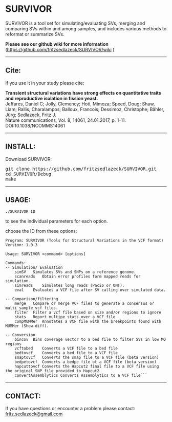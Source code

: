# SURVIVOR
SURVIVOR is a tool set for simulating/evaluating SVs, merging and comparing SVs within and among samples, and includes various methods to reformat or summarize SVs.

**Please see our github wiki for more information** (https://github.com/fritzsedlazeck/SURVIVOR/wiki ) 
**************************************
## Cite:

If you use it in your study please cite:

**Transient structural variations have strong effects on quantitative traits and reproductive isolation in fission yeast.**   
Jeffares, Daniel C; Jolly, Clemency; Hoti, Mimoza; Speed, Doug; Shaw, Liam; Rallis, Charalampos; Balloux, Francois; Dessimoz, Christophe; Bähler, Jürg; Sedlazeck, Fritz J.   
Nature communications, Vol. 8, 14061, 24.01.2017, p. 1-11. DOI:10.1038/NCOMMS14061

**************************************

## INSTALL:

Download SURVIVOR:
<pre>
git clone https://github.com/fritzsedlazeck/SURVIVOR.git
cd SURVIVOR/Debug
make
</pre>

**************************************

## USAGE:
```
./SURVIVOR ID
```
to see the individual parameters for each option.

choose the ID from these options:
```
Program: SURVIVOR (Tools for Structural Variations in the VCF format)
Version: 1.0.3

Usage: SURVIVOR <command> [options]

Commands:
-- Simulation/ Evaluation
	simSV	Simulates SVs and SNPs on a reference genome.
	scanreads	Obtain error profiles form mapped reads for simulation.
	simreads	Simulates long reads (Pacio or ONT).
	eval	Evaluates a VCF file after SV calling over simulated data.

-- Comparison/filtering
	merge	Compare or merge VCF files to generate a consensus or multi sample vcf files.
	filter	Filter a vcf file based on size and/or regions to ignore
	stats	Report multipe stats over a VCF file
	compMUMMer	Annotates a VCF file with the breakpoints found with MUMMer (Show-diff).

-- Conversion
	bincov	Bins coverage vector to a bed file to filter SVs in low MQ regions
	vcftobed	Converts a VCF file to a bed file
	bedtovcf	Converts a bed file to a VCF file
	smaptovcf	Converts the smap file to a VCF file (beta version)
	bedpetovcf	Converts a bedpe file ot a VCF file (beta version)
	hapcuttovcf	Converts the Hapcut2 final file to a VCF file using the original SNP file provided to Hapcut2
	convertAssemblytics	Converts Assemblytics to a VCF file```
```
**************************************
## CONTACT:

If you have questions or encounter a problem please contact:
fritz.sedlazeck@gmail.com
